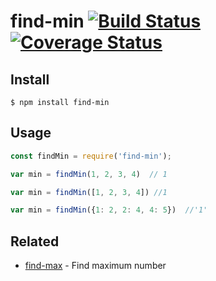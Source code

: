 # find-min [![Build Status](https://api.travis-ci.com/smondal/find-min.svg?branch=master)](https://travis-ci.com/smondal/find-min) [![Coverage Status](https://coveralls.io/repos/github/smondal/find-min/badge.svg?branch=master)](https://coveralls.io/github/smondal/find-min?branch=master)


## Install

```
$ npm install find-min
```


## Usage

```js
const findMin = require('find-min');

var min = findMin(1, 2, 3, 4)  // 1

var min = findMin([1, 2, 3, 4]) //1

var min = findMin({1: 2, 2: 4, 4: 5})  //'1'
```


## Related

- [find-max](https://github.com/smondal/find-max) - Find maximum number
